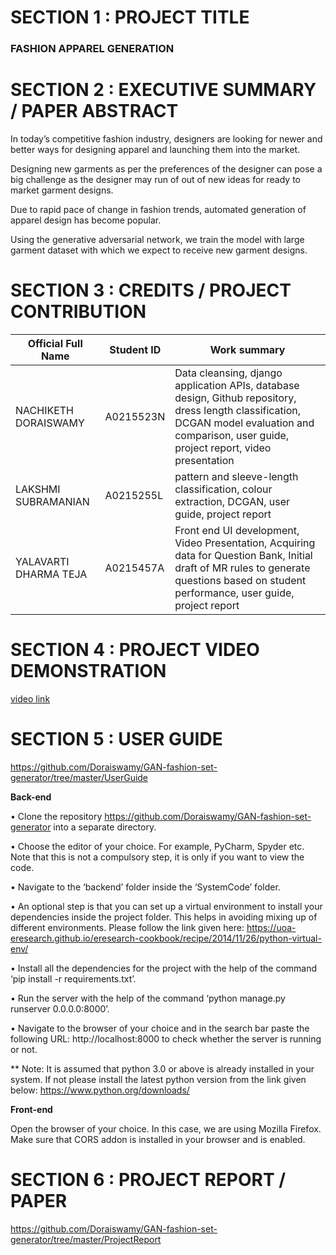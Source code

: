 # **SECTION 1 : PROJECT TITLE**

### **FASHION APPAREL GENERATION**

# **SECTION 2 : EXECUTIVE SUMMARY / PAPER ABSTRACT**

In today’s competitive fashion industry, designers are looking for newer and better ways for designing apparel and launching them into the market. 

Designing new garments as per the preferences of the designer can pose a big challenge as the designer may run of out of new ideas for ready to market garment designs.  

Due to rapid pace of change in fashion trends, automated generation of apparel design has become popular. 

Using the generative adversarial network, we train the model with large garment dataset with which we expect to receive new garment designs. 

# SECTION 3 : CREDITS / PROJECT CONTRIBUTION

<!-- Tables -->
| Official Full Name	 | Student ID	| Work summary            |
| -----------------------| -------------| ------------------------|
| NACHIKETH DORAISWAMY   | A0215523N    | Data cleansing, django application APIs, database design, Github repository, dress length classification, DCGAN model evaluation and comparison, user guide, project report, video presentation
| LAKSHMI SUBRAMANIAN    | A0215255L    | pattern and sleeve-length classification, colour extraction, DCGAN, user guide, project report
| YALAVARTI DHARMA TEJA  | A0215457A    | Front end UI development, Video Presentation, Acquiring data for Question Bank, Initial draft of MR rules to generate questions based on student performance, user guide, project report

# SECTION 4 : PROJECT VIDEO DEMONSTRATION

[video link](https://github.com/Doraiswamy/Adaptive-Test/tree/master/Video)

# SECTION 5 : USER GUIDE

https://github.com/Doraiswamy/GAN-fashion-set-generator/tree/master/UserGuide

**Back-end**
 
•	Clone the repository https://github.com/Doraiswamy/GAN-fashion-set-generator into a separate directory.

•	Choose the editor of your choice. For example, PyCharm, Spyder etc. Note that this is not a compulsory step, it is only if you want to view the code.

•	Navigate to the ‘backend’ folder inside the ‘SystemCode’ folder.

•	An optional step is that you can set up a virtual environment to install your dependencies inside the project folder. This helps in avoiding mixing up of different environments. Please follow the link given here: https://uoa-eresearch.github.io/eresearch-cookbook/recipe/2014/11/26/python-virtual-env/

•	Install all the dependencies for the project with the help of the command ‘pip install -r requirements.txt’.

•	Run the server with the help of the command ‘python manage.py runserver 0.0.0.0:8000’.

•	Navigate to the browser of your choice and in the search bar paste the following URL: http://localhost:8000 to check whether the server is running or not.

** Note: It is assumed that python 3.0 or above is already installed in your system. If not please install the latest python version from the link given below:
https://www.python.org/downloads/

**Front-end** 

Open the browser of your choice. In this case, we are using Mozilla Firefox. Make sure that CORS addon is installed in your browser and is enabled.

# SECTION 6 : PROJECT REPORT / PAPER

https://github.com/Doraiswamy/GAN-fashion-set-generator/tree/master/ProjectReport